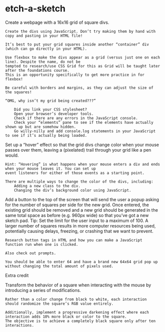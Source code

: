# etch-a-sketch

Create a webpage with a 16x16 grid of square divs.

    Create the divs using JavaScript. Don’t try making them by hand with copy and pasting in your HTML file!
    
    It’s best to put your grid squares inside another “container” div (which can go directly in your HTML).
    
    Use flexbox to make the divs appear as a grid (versus just one on each line). Despite the name, do not be 
    tempted to research/use CSS Grid for this as Grid will be taught later after the foundations course. 
    This is an opportunity specifically to get more practice in for flexbox!
    
    Be careful with borders and margins, as they can adjust the size of the squares!
    
    “OMG, why isn’t my grid being created???”
    
        Did you link your CSS stylesheet?
        Open your browser’s developer tools.
        Check if there are any errors in the JavaScript console.
        Check your “elements” pane to see if the elements have actually shown up but are somehow hidden.
        Go willy-nilly and add console.log statements in your JavaScript to see if it’s actually being loaded.

Set up a “hover” effect so that the grid divs change color when your mouse passes over them, leaving a (pixelated) 
trail through your grid like a pen would.

    Hint: “Hovering” is what happens when your mouse enters a div and ends when your mouse leaves it. You can set up 
    event listeners for either of those events as a starting point.
    
    There are multiple ways to change the color of the divs, including:
        Adding a new class to the div.
        Changing the div’s background color using JavaScript.

Add a button to the top of the screen that will send the user a popup asking for the number of squares per side for the 
new grid. Once entered, the existing grid should be removed and a new grid should be generated in the same total space 
as before (e.g. 960px wide) so that you’ve got a new sketch pad. Tip: Set the limit for the user input to a maximum of 100. 
A larger number of squares results in more computer resources being used, potentially causing delays, freezing, or crashing 
that we want to prevent.

    Research button tags in HTML and how you can make a JavaScript function run when one is clicked.
    
    Also check out prompts.
    
    You should be able to enter 64 and have a brand new 64x64 grid pop up without changing the total amount of pixels used.

Extra credit

Transform the behavior of a square when interacting with the mouse by introducing a series of modifications.

    Rather than a color change from black to white, each interaction should randomize the square’s RGB value entirely.
    
    Additionally, implement a progressive darkening effect where each interaction adds 10% more black or color to the square. 
    The objective is to achieve a completely black square only after ten interactions.
